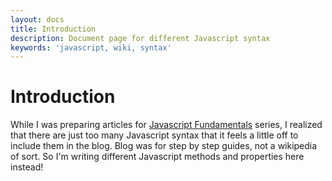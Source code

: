 ```yaml
---
layout: docs
title: Introduction
description: Document page for different Javascript syntax
keywords: 'javascript, wiki, syntax'
---
```


# Introduction
While I was preparing articles for [Javascript Fundamentals](/blog/javascript-fundamentals-what-is-javascript) series, I realized that there are just too many Javascript syntax that it feels a little off to include them in the blog. Blog was for step by step guides, not a wikipedia of sort. So I'm writing different Javascript methods and properties here instead! 
